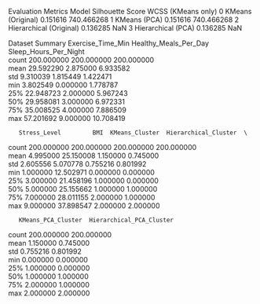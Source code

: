 Evaluation Metrics
                     Model  Silhouette Score  WCSS (KMeans only)
0        KMeans (Original)          0.151616          740.466268
1             KMeans (PCA)          0.151616          740.466268
2  Hierarchical (Original)          0.136285                 NaN
3       Hierarchical (PCA)          0.136285                 NaN
 
Dataset Summary
       Exercise_Time_Min  Healthy_Meals_Per_Day  Sleep_Hours_Per_Night  \
count         200.000000             200.000000             200.000000   
mean           29.592290               2.875000               6.933582   
std             9.310039               1.815449               1.422471   
min             3.802549               0.000000               1.778787   
25%            22.948723               2.000000               5.967243   
50%            29.958081               3.000000               6.972331   
75%            35.008525               4.000000               7.886509   
max            57.201692               9.000000              10.708419   

       Stress_Level         BMI  KMeans_Cluster  Hierarchical_Cluster  \
count    200.000000  200.000000      200.000000            200.000000   
mean       4.995000   25.150008        1.150000              0.745000   
std        2.605556    5.070778        0.755216              0.801992   
min        1.000000   12.502971        0.000000              0.000000   
25%        3.000000   21.458196        1.000000              0.000000   
50%        5.000000   25.155662        1.000000              1.000000   
75%        7.000000   28.011155        2.000000              1.000000   
max        9.000000   37.898547        2.000000              2.000000   

       KMeans_PCA_Cluster  Hierarchical_PCA_Cluster  
count          200.000000                200.000000  
mean             1.150000                  0.745000  
std              0.755216                  0.801992  
min              0.000000                  0.000000  
25%              1.000000                  0.000000  
50%              1.000000                  1.000000  
75%              2.000000                  1.000000  
max              2.000000                  2.000000  
 
 

 
